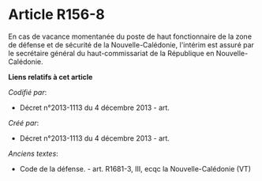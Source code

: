 # Article R156-8

En cas de vacance momentanée du poste de haut fonctionnaire de la zone de défense et de sécurité de la Nouvelle-Calédonie,
l'intérim est assuré par le secrétaire général du haut-commissariat de la République en Nouvelle-Calédonie.

**Liens relatifs à cet article**

_Codifié par_:

  - Décret n°2013-1113 du 4 décembre 2013 - art.

_Créé par_:

  - Décret n°2013-1113 du 4 décembre 2013 - art.

_Anciens textes_:

  - Code de la défense. - art. R1681-3, III, ecqc la Nouvelle-Calédonie (VT)
